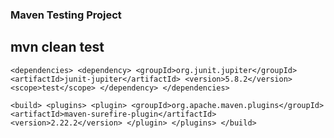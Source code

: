 ### Maven Testing Project
## mvn clean test

`<dependencies>
<dependency>
<groupId>org.junit.jupiter</groupId>
<artifactId>junit-jupiter</artifactId>
<version>5.8.2</version>
<scope>test</scope>
</dependency>
</dependencies>`

`<build>
<plugins>
<plugin>
<groupId>org.apache.maven.plugins</groupId>
<artifactId>maven-surefire-plugin</artifactId>
<version>2.22.2</version>
</plugin>
</plugins>
</build>
`